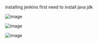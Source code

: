 installing jenkins first need to install java jdk

![image](https://user-images.githubusercontent.com/85178565/232262605-2de06681-14f6-4f11-a368-1c46d9783c99.png)

![image](https://user-images.githubusercontent.com/85178565/232262639-d936e32d-c7ef-4320-a150-958e0a038329.png)

![image](https://user-images.githubusercontent.com/85178565/232262670-3c454fe5-6e22-4a5b-9055-7afc10aca55c.png)
